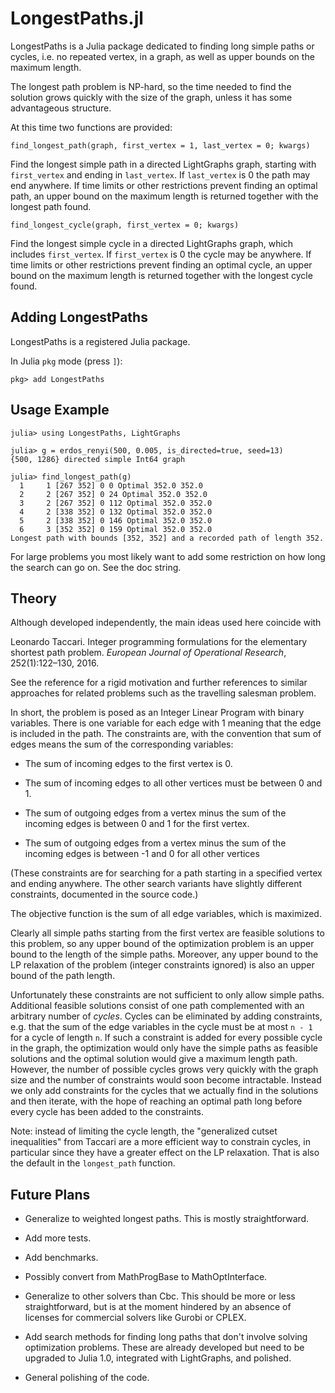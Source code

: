# LongestPaths.jl

LongestPaths is a Julia package dedicated to finding long simple paths
or cycles, i.e. no repeated vertex, in a graph, as well as upper
bounds on the maximum length.

The longest path problem is NP-hard, so the time needed to find the
solution grows quickly with the size of the graph, unless it has some
advantageous structure.

At this time two functions are provided:

    find_longest_path(graph, first_vertex = 1, last_vertex = 0; kwargs)

Find the longest simple path in a directed LightGraphs graph, starting
with `first_vertex` and ending in `last_vertex`. If `last_vertex` is 0
the path may end anywhere. If time limits or other restrictions
prevent finding an optimal path, an upper bound on the maximum length
is returned together with the longest path found.

    find_longest_cycle(graph, first_vertex = 0; kwargs)

Find the longest simple cycle in a directed LightGraphs graph, which
includes `first_vertex`. If `first_vertex` is 0 the cycle may be
anywhere. If time limits or other restrictions prevent finding an
optimal cycle, an upper bound on the maximum length is returned
together with the longest cycle found.

## Adding LongestPaths

LongestPaths is a registered Julia package.

In Julia `pkg` mode (press `]`):
```
pkg> add LongestPaths
```

## Usage Example
```
julia> using LongestPaths, LightGraphs

julia> g = erdos_renyi(500, 0.005, is_directed=true, seed=13)
{500, 1286} directed simple Int64 graph

julia> find_longest_path(g)
  1     1 [267 352] 0 0 Optimal 352.0 352.0
  2     2 [267 352] 0 24 Optimal 352.0 352.0
  3     2 [267 352] 0 112 Optimal 352.0 352.0
  4     2 [338 352] 0 132 Optimal 352.0 352.0
  5     2 [338 352] 0 146 Optimal 352.0 352.0
  6     3 [352 352] 0 159 Optimal 352.0 352.0
Longest path with bounds [352, 352] and a recorded path of length 352.
```
For large problems you most likely want to add some restriction on how
long the search can go on. See the doc string.

## Theory

Although developed independently, the main ideas used here coincide
with

Leonardo Taccari. Integer programming formulations for the elementary
shortest path problem. *European Journal of Operational Research*,
252(1):122–130, 2016.

See the reference for a rigid motivation and further references to
similar approaches for related problems such as the travelling
salesman problem.

In short, the problem is posed as an Integer Linear Program with
binary variables. There is one variable for each edge with 1 meaning
that the edge is included in the path. The constraints are, with the
convention that sum of edges means the sum of the corresponding
variables:

* The sum of incoming edges to the first vertex is 0.

* The sum of incoming edges to all other vertices must be between 0
  and 1.

* The sum of outgoing edges from a vertex minus the sum of the
  incoming edges is between 0 and 1 for the first vertex.

* The sum of outgoing edges from a vertex minus the sum of the
  incoming edges is between -1 and 0 for all other vertices

(These constraints are for searching for a path starting in a
specified vertex and ending anywhere. The other search variants have
slightly different constraints, documented in the source code.)

The objective function is the sum of all edge variables, which is
maximized.

Clearly all simple paths starting from the first vertex are feasible
solutions to this problem, so any upper bound of the optimization
problem is an upper bound to the length of the simple paths. Moreover,
any upper bound to the LP relaxation of the problem (integer
constraints ignored) is also an upper bound of the path length.

Unfortunately these constraints are not sufficient to only allow
simple paths. Additional feasible solutions consist of one path
complemented with an arbitrary number of *cycles*. Cycles can be
eliminated by adding constraints, e.g. that the sum of the edge
variables in the cycle must be at most `n - 1` for a cycle of length
`n`. If such a constraint is added for every possible cycle in the
graph, the optimization would only have the simple paths as feasible
solutions and the optimal solution would give a maximum length path.
However, the number of possible cycles grows very quickly with the
graph size and the number of constraints would soon become
intractable. Instead we only add constraints for the cycles that we
actually find in the solutions and then iterate, with the hope of
reaching an optimal path long before every cycle has been added to the
constraints.

Note: instead of limiting the cycle length, the "generalized cutset
inequalities" from Taccari are a more efficient way to constrain
cycles, in particular since they have a greater effect on the LP
relaxation. That is also the default in the `longest_path` function.

## Future Plans

* Generalize to weighted longest paths. This is mostly
  straightforward.

* Add more tests.

* Add benchmarks.

* Possibly convert from MathProgBase to MathOptInterface.

* Generalize to other solvers than Cbc. This should be more or less
  straightforward, but is at the moment hindered by an absence of
  licenses for commercial solvers like Gurobi or CPLEX.

* Add search methods for finding long paths that don't involve solving
  optimization problems. These are already developed but need to be
  upgraded to Julia 1.0, integrated with LightGraphs, and polished.

* General polishing of the code.
